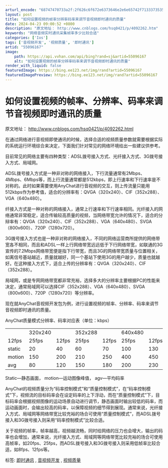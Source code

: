 ```yaml
---
arturl_encode: "68747470733a2f:2f626c6f672e6373646e2e6e65742f71333735353337393433:2f61727469636c652f64657461696c732f3535303936313637"
layout: post
title: "如何设置视频的帧率分辨率码率来调节音视频即时通讯的质量"
date: 2024-04-23 09:00:52 +0800
description: "原文地址： http://www.cnblogs.com/hsq0421/p/4092262.htm"
keywords: "网络音频实时通讯采集帧率多少比较合适"
categories: ['Ios']
tags: ['音视频开发', '视频质量', '即时通讯']
artid: "55096167"
image:
    path: https://api.vvhan.com/api/bing?rand=sj&artid=55096167
    alt: "如何设置视频的帧率分辨率码率来调节音视频即时通讯的质量"
render_with_liquid: false
featuredImage: https://bing.ee123.net/img/rand?artid=55096167
featuredImagePreview: https://bing.ee123.net/img/rand?artid=55096167
---
```


# 如何设置视频的帧率、分辨率、码率来调节音视频即时通讯的质量

原文地址： http://www.cnblogs.com/hsq0421/p/4092262.html

在通过网络进行音视频即使通讯的时候，选择合适的视频质量参数就需要根据实际的系统运行环境综合来决定，下面我们针对常见的网络环境给出一些建议供参考。

目前常见的网络主要有四种类型：ADSL拨号接入方式、光纤接入方式、3G拨号接入方式、局域网。

ADSL拨号接入方式是一种非对称的网络接入，下行流量通常有2Mbps、4Mbps、6Mbps等，而上行流量通常都是512kbps，即上行速率和下行速率是不对称的。此时如果需要使用AnyChat进行音视频的交互，则上传流量只能用512kbps作为参考值，适合的分辨率有：QVGA（320x240）、CIF（352x288）、VGA（640x480）。

纤接入方式是一种对称的网络接入，通常上行速率和下行速率相同。光纤接入的网络通常非常稳定，适合传输较高质量的视频，当网络带宽允许的情况下，适合的分辩率有：QVGA（320x240）、CIF（352x288）、VGA（640x480）、SVGA（800x600）、720P（1280x720）。

3G拨号接入方式也是一种非对称的网络接入，不同的网络运营商所提供的网络带宽各不相同，而且和ADSL一样上行网络带宽远远低于下行网络带宽，如联通的3G宣传的7.2Mbps网络带宽便是指下行带宽，而且3G的网络带宽质量与位置相关，如离信号基站越近，质量就越好，同一个基站下使用3G的用户越少，质量也就越好。在这种接入方式下，适合上传的分辨率有：QVGA（320x240）、CIF（352x288）。

局域网，或是专网网络带宽都非常充裕，选择多大的分辨率主要根据PC的性能来决定，通常局域网可以选择CIF（352x288）、VGA（640x480）、SVGA（800x600）、720P（1280x720）等分辨率。

现在就AnyChat音视频开发包为例，进行设置视频的帧率、分辨率、码率来调节音视频即时通讯的质量。

AnyChat质量模式分辨率、码率对应表（单位：kbps）

|  |  |  |  |  |  |  |  |  |  |  |
| --- | --- | --- | --- | --- | --- | --- | --- | --- | --- | --- |
|  | 320x240 | | 352x288 | | 640x480 | | 800x600 | | 1280x720 | |
| 12fps | 25fps | 12fps | 25fps | 12fps | 25fps | 12fps | 25fps | 12fps | 25fps |
| static | 20 | 40 | 60 | 70 | 100 | 130 | 160 | 180 | 350 | 380 |
| motion | 150 | 200 | 210 | 250 | 400 | 450 | 550 | 650 | 850 | 900 |
| avg | 80 | 120 | 150 | 180 | 200 | 230 | 300 | 350 | 450 | 550 |

Static—静态画面， motion—运动图像峰值， agv—平均码率

AnyChat的视频质量分为“码率控制模式”和“质量控制模式”，在“码率控制模式”下，视频流的目标码率会在设定码率的上下浮动，而在“质量控制模式”下，目标码率会根据视频图像的运动场景自动进行调节，静态画面时输出较低的码率，而运动画面时，会输出较高的码率，以保障视频的细节得到展现。通常来说，光纤接入方式、局域网等网络带宽比较充裕的场合可使用“质量控制模式”，而ADSL拨号接入和3G拨号接入则采用“码率控制模式”比较合适。

关于视频的帧率，帧率越高，视频越流畅，同时给网络的压力也会增大，输出的码率也会增加，通常来说，光纤接入方式、局域网等网络带宽比较充裕的场合可使用高帧率，如20fps、25fps，而ADSL拨号接入和3G拨号接入则采用低帧率比较合适，如8fps、12fps等。

标签:
[即时通讯](http://www.cnblogs.com/hsq0421/tag/%E5%8D%B3%E6%97%B6%E9%80%9A%E8%AE%AF/)
,
[音视频开发](http://www.cnblogs.com/hsq0421/tag/%E9%9F%B3%E8%A7%86%E9%A2%91%E5%BC%80%E5%8F%91/)
,
[视频质量](http://www.cnblogs.com/hsq0421/tag/%E8%A7%86%E9%A2%91%E8%B4%A8%E9%87%8F/)